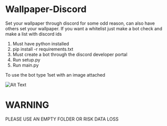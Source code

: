 # Wallpaper-Discord
Set your wallpaper through discord for some odd reason, can also have others set your wallpaper. If you want a whitelist just make a bot check and make a list with discord ids

1. Must have python installed
2. pip install -r requirements.txt
3. Must create a bot through the discord developer portal
4. Run setup.py
5. Run main.py

To use the bot type 1set with an image attached

![Alt Text](https://media.giphy.com/media/Rd7WlRF8tfR4QW6jKU/giphy.gif)


# WARNING
PLEASE USE AN EMPTY FOLDER OR RISK DATA LOSS
